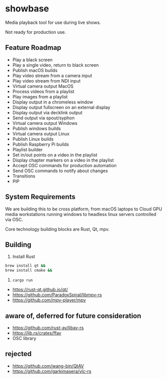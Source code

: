 # showbase

Media playback tool for use during live shows.

Not ready for production use.

## Feature Roadmap

* Play a black screen
* Play a single video, return to black screen
* Publish macOS builds
* Play video stream from a camera input
* Play video stream from NDI input
* Virtual camera output MacOS
* Process videos from a playlist
* Play images from a playlist
* Display output in a chromeless window
* Display output fullscreen on an external display
* Display output via decklink output
* Send output via spout/syphon
* Virtual camera output Windows
* Publish windows builds
* Virtual camera output Linux
* Publish Linux builds
* Publish Raspberry Pi builds
* Playlist builder
* Set in/out points on a video in the playlist
* Display chapter markers on a video in the playlist
* Accept OSC commands for production automation
* Send OSC commands to notify about changes
* Transitions
* PIP

## System Requirements

We are building this to be cross platform, from macOS laptops to Cloud GPU media
workstations running windows to headless linux servers controlled via OSC.

Core technology building blocks are Rust, Qt, mpv.

## Building

1. Install Rust

```bash
brew install qt &&
brew install cmake &&
```
1. `cargo run`

* https://rust-qt.github.io/qt/
* https://github.com/ParadoxSpiral/libmpv-rs
* https://github.com/mpv-player/mpv

## aware of, deferred for future consideration

* https://github.com/rust-av/libav-rs
* https://lib.rs/crates/ffav
* OSC library

## rejected

* https://github.com/wang-bin/QtAV
* https://github.com/garkimasera/vlc-rs